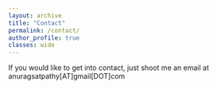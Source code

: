```yaml
---
layout: archive
title: "Contact"
permalink: /contact/
author_profile: true
classes: wide
---
```


If you would like to get into contact, just shoot me an email at
anuragsatpathy[AT]gmail[DOT]com
